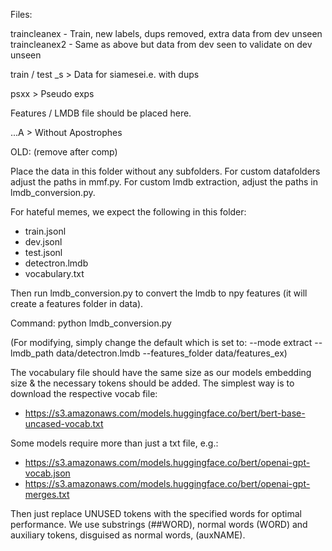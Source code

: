 


Files:

traincleanex - Train, new labels, dups removed, extra data from dev unseen
traincleanex2 - Same as above but data from dev seen to validate on dev unseen

train / test _s > Data for siamesei.e. with dups

psxx > Pseudo exps

Features / LMDB file should be placed here.

...A > Without Apostrophes











OLD: (remove after comp)


Place the data in this folder without any subfolders. 
For custom datafolders adjust the paths in mmf.py.
For custom lmdb extraction, adjust the paths in lmdb_conversion.py. 

For hateful memes, we expect the following in this folder:
- train.jsonl
- dev.jsonl
- test.jsonl
- detectron.lmdb 
- vocabulary.txt

Then run lmdb_conversion.py to convert the lmdb to npy features (it will create a features folder in data).

Command: python lmdb_conversion.py 

(For modifying, simply change the default which is set to: --mode extract --lmdb_path data/detectron.lmdb  --features_folder data/features_ex)


The vocabulary file should have the same size as our models embedding size & the necessary tokens should be added. The simplest way is to download the respective vocab file:
- https://s3.amazonaws.com/models.huggingface.co/bert/bert-base-uncased-vocab.txt

Some models require more than just a txt file, e.g.:
- https://s3.amazonaws.com/models.huggingface.co/bert/openai-gpt-vocab.json
- https://s3.amazonaws.com/models.huggingface.co/bert/openai-gpt-merges.txt




Then just replace UNUSED tokens with the specified words for optimal performance. We use substrings (##WORD), normal words (WORD) and auxiliary tokens, disguised as normal words, (auxNAME). 